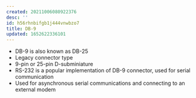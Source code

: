 ```yaml
---
created: 20211006080922376
desc: ''
id: h56rhnbifgb1j444vnwbzo7
title: DB-9
updated: 1652622336101
---
```

   
   
- DB-9 is also known as DB-25   
- Legacy connector type   
- 9-pin or 25-pin D-subminiature   
- RS-232 is a popular implementation of DB-9 connector, used for serial communication   
- Used for asynchronous serial communications and connecting to an external modem
